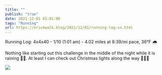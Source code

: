 ```yaml
---
title: ""
publish: "true"
date: 2021-12-01 01:01:00
tags: "Running"
url: https://ericmwalk.blog/2021/12/01/running-log-xx.html
---
```


Running Log: 4x4x40 - 1/10 (1:01 am) - 4.02 miles at 8:39/mi pace, 36°F 🌧

Nothing like starting out this challenge in the middle of the night while it is raining 🤦‍♂️. At least I can check out Christmas lights along the way 🏃🏻‍♂️

![](https://ericmwalk.blog/uploads/2021/c28aac39d4.jpg)
